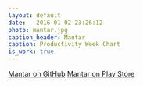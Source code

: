 ```yaml
---
layout: default
date:   2016-01-02 23:26:12
photo: mantar.jpg
caption_header: Mantar
caption: Productivity Week Chart
is_work: true
---
```

[Mantar on GitHub](https://github.com/ZerronLabs/Mantar)
[Mantar on Play Store](https://play.google.com/store/apps/details?id=org.zerronlabs.mantar)
